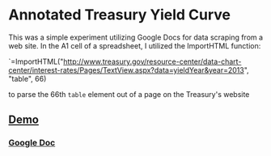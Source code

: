 # Annotated Treasury Yield Curve

This was a simple experiment utilizing Google Docs for data scraping from a web site. In the A1 cell of a spreadsheet, I utilized the ImportHTML function:

`=ImportHTML("http://www.treasury.gov/resource-center/data-chart-center/interest-rates/Pages/TextView.aspx?data=yieldYear&year=2013", "table", 66)

to parse the 66th `table` element out of a page on the Treasury's website

## [Demo](http://jeremiak.github.io/treasury-yield-gdocs)
### [Google Doc](https://docs.google.com/spreadsheet/ccc?key=0AteUjArWq80LdDgzM1NEbzlHSHY1U3hSczdPV3VMMFE&usp=drive_web#gid=0)
